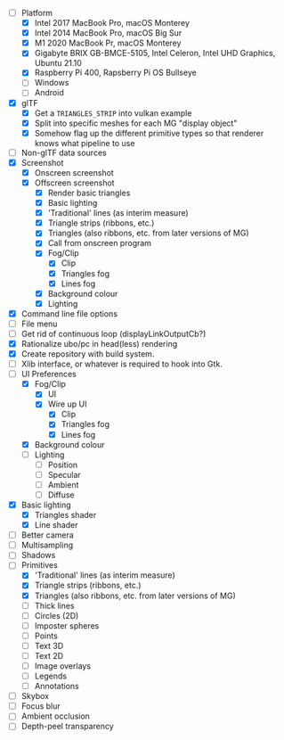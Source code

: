 - [ ] Platform
    - [x] Intel 2017 MacBook Pro, macOS Monterey
    - [x] Intel 2014 MacBook Pro, macOS Big Sur
    - [x] M1 2020 MacBook Pr, macOS Monterey
    - [x] Gigabyte BRIX GB-BMCE-5105, Intel Celeron, Intel UHD Graphics, Ubuntu 21.10
    - [x] Raspberry Pi 400, Rapsberry Pi OS Bullseye
    - [ ] Windows
    - [ ] Android
- [x] glTF
  - [x] Get a `TRIANGLES_STRIP` into vulkan example
  - [x] Split into specific meshes for each MG "display object"
  - [x] Somehow flag up the different primitive types so that renderer knows what pipeline to use
- [ ] Non-glTF data sources
- [x] Screenshot
  - [x] Onscreen screenshot
  - [x] Offscreen screenshot
    - [x] Render basic triangles
    - [x] Basic lighting
    - [x] 'Traditional' lines (as interim measure)
    - [x] Triangle strips (ribbons, etc.)
    - [x] Triangles (also ribbons, etc. from later versions of MG)
    - [x] Call from onscreen program
    - [x] Fog/Clip
      - [x] Clip
      - [x] Triangles fog
      - [x] Lines fog
    - [x] Background colour
    - [x] Lighting
- [x] Command line file options
- [ ] File menu
- [ ] Get rid of continuous loop (displayLinkOutputCb?)
- [x] Rationalize ubo/pc in head(less) rendering
- [x] Create repository with build system.
- [ ] Xlib interface, or whatever is required to hook into Gtk.
- [ ] UI Preferences
  - [x] Fog/Clip
    - [x] UI
    - [x] Wire up UI
      - [x] Clip
      - [x] Triangles fog
      - [x] Lines fog
  - [x] Background colour
  - [ ] Lighting
    - [ ] Position
    - [ ] Specular
    - [ ] Ambient
    - [ ] Diffuse
- [x] Basic lighting
   - [x] Triangles shader
   - [x] Line shader
- [ ] Better camera
- [ ] Multisampling
- [ ] Shadows
- [ ] Primitives
  - [x] 'Traditional' lines (as interim measure)
  - [x] Triangle strips (ribbons, etc.)
  - [x] Triangles (also ribbons, etc. from later versions of MG)
  - [ ] Thick lines
  - [ ] Circles (2D)
  - [ ] Imposter spheres
  - [ ] Points
  - [ ] Text 3D
  - [ ] Text 2D
  - [ ] Image overlays
  - [ ] Legends
  - [ ] Annotations
- [ ] Skybox
- [ ] Focus blur
- [ ] Ambient occlusion
- [ ] Depth-peel transparency
